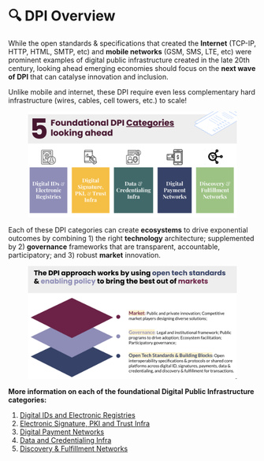 # 🔍 DPI Overview

While the open standards & specifications that created the **Internet** (TCP-IP, HTTP, HTML, SMTP, etc) and **mobile networks** (GSM, SMS, LTE, etc) were prominent examples of digital public infrastructure created in the late 20th century, looking ahead emerging economies should focus on the **next wave of DPI** that can catalyse innovation and inclusion.

Unlike mobile and internet, these DPI require even less complementary hard infrastructure  (wires, cables, cell towers, etc.) to scale!&#x20;

<figure><img src=".gitbook/assets/Screenshot 2023-06-03 at 2.39.53 PM.png" alt=""><figcaption></figcaption></figure>

Each of these DPI categories can create **ecosystems** to drive exponential outcomes by combining 1) the right **technology** architecture; supplemented by 2) **governance** frameworks that are transparent, accountable, participatory; and 3) robust **market** innovation.

<figure><img src=".gitbook/assets/Screenshot 2023-06-03 at 2.53.50 PM.png" alt=""><figcaption></figcaption></figure>

**More information on each of the foundational Digital Public Infrastructure categories:**

1. [Digital IDs and Electronic Registries](dpi-rails/digital-ids-and-electronic-registries/)
2. [Electronic Signature, PKI and Trust Infra](dpi-rails/electronic-signature-pki-and-trust-infra.md)
3. [Digital Payment Networks](dpi-rails/digital-payment-networks/)
4. [Data and Credentialing Infra](dpi-rails/data-and-credentialing-infra.md)
5. [Discovery & Fulfillment Networks](dpi-rails/discovery-and-fulfillment-networks.md)
